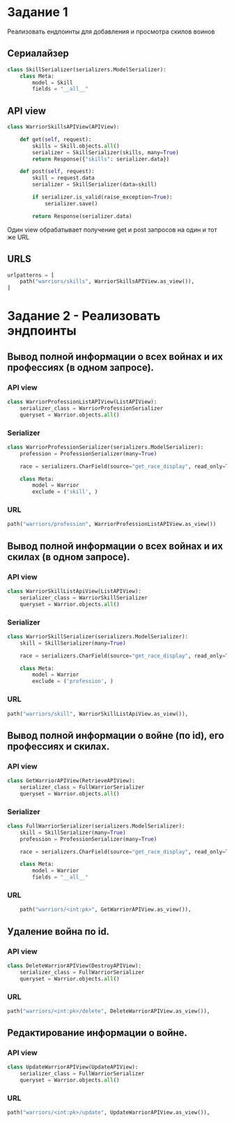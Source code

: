 # Задание 1
Реализовать ендпоинты для добавления и просмотра скилов воинов
## Сериалайзер

```python
class SkillSerializer(serializers.ModelSerializer):
    class Meta:
        model = Skill
        fields = "__all__"
```

## API view

```python
class WarriorSkillsAPIView(APIView):

    def get(self, request):
        skills = Skill.objects.all()
        serializer = SkillSerializer(skills, many=True)
        return Response({"skills": serializer.data})

    def post(self, request):
        skill = request.data
        serializer = SkillSerializer(data=skill)

        if serializer.is_valid(raise_exception=True):
            serializer.save()

        return Response(serializer.data)
```

Один view обрабатывает получение get и post запросов на один и тот же URL

## URLS 

```python
urlpatterns = [
    path("warriors/skills", WarriorSkillsAPIView.as_view()),
]
```

# Задание 2 - Реализовать эндпоинты
## Вывод полной информации о всех войнах и их профессиях (в одном запросе).
### API view
```python
class WarriorProfessionListAPIView(ListAPIView):
    serializer_class = WarriorProfessionSerializer
    queryset = Warrior.objects.all()
```
### Serializer 

```python
class WarriorProfessionSerializer(serializers.ModelSerializer):
    profession = ProfessionSerializer(many=True)

    race = serializers.CharField(source="get_race_display", read_only=True)

    class Meta:
        model = Warrior
        exclude = ('skill', )
```
### URL
```python
path("warriors/profession", WarriorProfessionListAPIView.as_view())
```
## Вывод полной информации о всех войнах и их скилах (в одном запросе).
### API view
```python
class WarriorSkillListApiView(ListAPIView):
    serializer_class = WarriorSkillSerializer
    queryset = Warrior.objects.all()
```
### Serializer 

```python
class WarriorSkillSerializer(serializers.ModelSerializer):
    skill = SkillSerializer(many=True)

    race = serializers.CharField(source="get_race_display", read_only=True)

    class Meta:
        model = Warrior
        exclude = ('profession', )
```
### URL
```python
path("warriors/skill", WarriorSkillListApiView.as_view()),
```

## Вывод полной информации о войне (по id), его профессиях и скилах.
### API view
```python
class GetWarriorAPIView(RetrieveAPIView):
    serializer_class = FullWarriorSerializer
    queryset = Warrior.objects.all()
```
### Serializer 

```python
class FullWarriorSerializer(serializers.ModelSerializer):
    skill = SkillSerializer(many=True)
    profession = ProfessionSerializer(many=True)

    race = serializers.CharField(source="get_race_display", read_only=True)

    class Meta:
        model = Warrior
        fields = "__all__"

```
### URL
```python
    path("warriors/<int:pk>", GetWarriorAPIView.as_view()),
```

## Удаление война по id.
### API view
```python
class DeleteWarriorAPIView(DestroyAPIView):
    serializer_class = FullWarriorSerializer
    queryset = Warrior.objects.all()
```
### URL
```python
path("warriors/<int:pk>/delete", DeleteWarriorAPIView.as_view()),
```
## Редактирование информации о войне.
### API view
```python
class UpdateWarriorAPIView(UpdateAPIView):
    serializer_class = FullWarriorSerializer
    queryset = Warrior.objects.all()
```
### URL
```python
path("warriors/<int:pk>/update", UpdateWarriorAPIView.as_view()),
```
